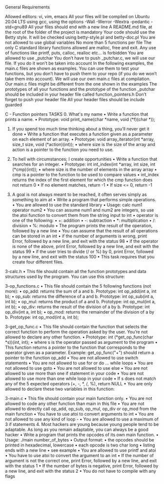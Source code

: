 General Requirements

Allowed editors: vi, vim, emacs
All your files will be compiled on Ubuntu 20.04 LTS using gcc, using the options -Wall -Werror -Wextra -pedantic -std=gnu89
All your files should end with a new line
A README.md file, at the root of the folder of the project is mandatory
Your code should use the Betty style. It will be checked using betty-style.pl and betty-doc.pl
You are not allowed to use global variables
No more than 5 functions per file
The only C standard library functions allowed are malloc, free and exit. Any use of functions like printf, puts, calloc, realloc etc… is forbidden
You are allowed to use _putchar
You don’t have to push _putchar.c, we will use our file. If you do it won’t be taken into account
In the following examples, the main.c files are shown as examples. You can use them to test your functions, but you don’t have to push them to your repo (if you do we won’t take them into account). We will use our own main.c files at compilation. Our main.c files might be different from the one shown in the examples
The prototypes of all your functions and the prototype of the function _putchar should be included in your header file called function_pointers.h
Don’t forget to push your header file
All your header files should be include guarded





C - Function pointers
TASKS
0. What's my name
•	Write a function that prints a name.
•	Prototype: void print_name(char *name, void (*f)(char *));

1. If you spend too much time thinking about a thing, you'll never get it done
•	Write a function that executes a function given as a parameter on each element of an array.
•	Prototype: void array_iterator(int *array, size_t size, void (*action)(int));
•	where size is the size of the array and action is a pointer to the function you need to use.

2. To hell with circumstances; I create opportunities
•	Write a function that searches for an integer.
•	Prototype: int int_index(int *array, int size, int (*cmp)(int));
•	where size is the number of elements in the array array
•	cmp is a pointer to the function to be used to compare values
•	int_index returns the index of the first element for which the cmp function does not return 0
•	If no element matches, return -1
•	If size <= 0, return -1

3. A goal is not always meant to be reached, it often serves simply as something to aim at
•	Write a program that performs simple operations.
•	You are allowed to use the standard library
•	Usage: calc num1 operator num2
•	You can assume num1 and num2 are integers, so use the atoi function to convert them from the string input to int
•	operator is one of the following:
•	+: addition
•	-: subtraction
•	*: multiplication
•	/: division
•	%: modulo
•	The program prints the result of the operation, followed by a new line
•	You can assume that the result of all operations can be stored in an int
•	if the number of arguments is wrong, print Error, followed by a new line, and exit with the status 98
•	if the operator is none of the above, print Error, followed by a new line, and exit with the status 99
•	if the user tries to divide (/ or %) by 0, print Error, followed by a new line, and exit with the status 100
•	This task requires that you create four different files.

3-calc.h
•	This file should contain all the function prototypes and data structures used by the program. You can use this structure:

3-op_functions.c
•	This file should contain the 5 following functions (not more):
•	op_add: returns the sum of a and b. Prototype: int op_add(int a, int b);
•	op_sub: returns the difference of a and b. Prototype: int op_sub(int a, int b);
•	op_mul: returns the product of a and b. Prototype: int op_mul(int a, int b);
•	op_div: returns the result of the division of a by b. Prototype: int op_div(int a, int b);
•	op_mod: returns the remainder of the division of a by b. Prototype: int op_mod(int a, int b);

3-get_op_func.c
•	This file should contain the function that selects the correct function to perform the operation asked by the user. You’re not allowed to declare any other function.
•	Prototype: int (*get_op_func(char *s))(int, int);
•	where s is the operator passed as argument to the program
•	This function returns a pointer to the function that corresponds to the operator given as a parameter. Example: get_op_func("+") should return a pointer to the function op_add
•	You are not allowed to use switch statements
•	You are not allowed to use for or do ... while loops
•	You are not allowed to use goto
•	You are not allowed to use else
•	You are not allowed to use more than one if statement in your code
•	You are not allowed to use more than one while loop in your code
•	If s does not match any of the 5 expected operators (+, -, *, /, %), return NULL
•	You are only allowed to declare these two variables in this function:

3-main.c
•	This file should contain your main function only.
•	You are not allowed to code any other function than main in this file
•	You are not allowed to directly call op_add, op_sub, op_mul, op_div or op_mod from the main function
•	You have to use atoi to convert arguments to int
•	You are not allowed to use any kind of loop -
•	You are allowed to use a maximum of 3 if statements
4. Most hackers are young because young people tend to be adaptable. As long as you remain adaptable, you can always be a good hacker
•	Write a program that prints the opcodes of its own main function.
•	Usage: ./main number_of_bytes
•	Output format:
•	the opcodes should be printed in hexadecimal, lowercase
•	each opcode is two char long
•	listing ends with a new line
•	see example
•	You are allowed to use printf and atoi
•	You have to use atoi to convert the argument to an int
•	If the number of argument is not the correct one, print Error, followed by a new line, and exit with the status 1
•	If the number of bytes is negative, print Error, followed by a new line, and exit with the status 2
•	You do not have to compile with any flags

